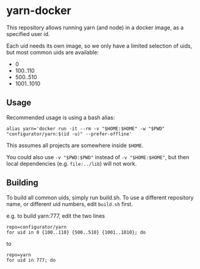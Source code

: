 # yarn-docker

This repository allows running yarn (and node) in a docker image, as a specified user id.

Each uid needs its own image, so we only have a limited selection of uids, but most common uids are available:

* 0
* 100..110
* 500..510
* 1001..1010

## Usage

Recommended usage is using a bash alias:

    alias yarn='docker run -it --rm -v "$HOME:$HOME" -w "$PWD" "configurator/yarn:$(id -u)" --prefer-offline'

This assumes all projects are somewhere inside `$HOME`.

You could also use `-v "$PWD:$PWD"` instead of `-v "$HOME:$HOME"`, but then local dependencies (e.g. `file:../lib`) will not work.

## Building

To build all common uids, simply run build.sh. To use a different repository name, or different uid numbers, edit `build.sh` first.

e.g. to build yarn:777, edit the two lines

    repo=configurator/yarn
    for uid in 0 {100..110} {500..510} {1001..1010}; do

to

    repo=yarn
    for uid in 777; do
